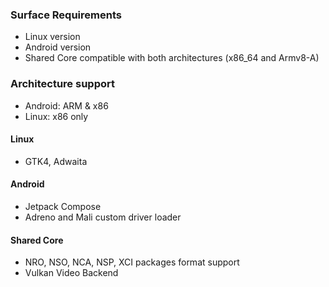 ### Surface Requirements
- Linux version
- Android version
- Shared Core compatible with both architectures (x86_64 and Armv8-A)
### Architecture support
- Android: ARM & x86
- Linux: x86 only
#### Linux
- GTK4, Adwaita
#### Android
- Jetpack Compose
- Adreno and Mali custom driver loader
#### Shared Core
- NRO, NSO, NCA, NSP, XCI packages format support
- Vulkan Video Backend